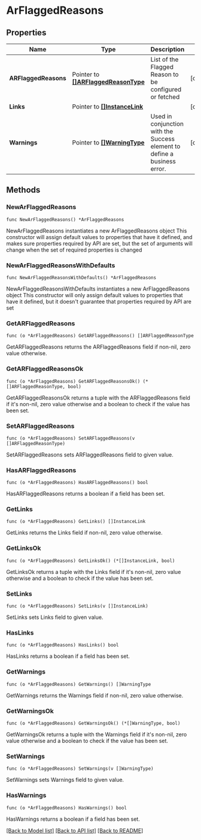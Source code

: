 # ArFlaggedReasons

## Properties

Name | Type | Description | Notes
------------ | ------------- | ------------- | -------------
**ARFlaggedReasons** | Pointer to [**[]ARFlaggedReasonType**](ARFlaggedReasonType.md) | List of the Flagged Reason to be configured or fetched | [optional] 
**Links** | Pointer to [**[]InstanceLink**](InstanceLink.md) |  | [optional] 
**Warnings** | Pointer to [**[]WarningType**](WarningType.md) | Used in conjunction with the Success element to define a business error. | [optional] 

## Methods

### NewArFlaggedReasons

`func NewArFlaggedReasons() *ArFlaggedReasons`

NewArFlaggedReasons instantiates a new ArFlaggedReasons object
This constructor will assign default values to properties that have it defined,
and makes sure properties required by API are set, but the set of arguments
will change when the set of required properties is changed

### NewArFlaggedReasonsWithDefaults

`func NewArFlaggedReasonsWithDefaults() *ArFlaggedReasons`

NewArFlaggedReasonsWithDefaults instantiates a new ArFlaggedReasons object
This constructor will only assign default values to properties that have it defined,
but it doesn't guarantee that properties required by API are set

### GetARFlaggedReasons

`func (o *ArFlaggedReasons) GetARFlaggedReasons() []ARFlaggedReasonType`

GetARFlaggedReasons returns the ARFlaggedReasons field if non-nil, zero value otherwise.

### GetARFlaggedReasonsOk

`func (o *ArFlaggedReasons) GetARFlaggedReasonsOk() (*[]ARFlaggedReasonType, bool)`

GetARFlaggedReasonsOk returns a tuple with the ARFlaggedReasons field if it's non-nil, zero value otherwise
and a boolean to check if the value has been set.

### SetARFlaggedReasons

`func (o *ArFlaggedReasons) SetARFlaggedReasons(v []ARFlaggedReasonType)`

SetARFlaggedReasons sets ARFlaggedReasons field to given value.

### HasARFlaggedReasons

`func (o *ArFlaggedReasons) HasARFlaggedReasons() bool`

HasARFlaggedReasons returns a boolean if a field has been set.

### GetLinks

`func (o *ArFlaggedReasons) GetLinks() []InstanceLink`

GetLinks returns the Links field if non-nil, zero value otherwise.

### GetLinksOk

`func (o *ArFlaggedReasons) GetLinksOk() (*[]InstanceLink, bool)`

GetLinksOk returns a tuple with the Links field if it's non-nil, zero value otherwise
and a boolean to check if the value has been set.

### SetLinks

`func (o *ArFlaggedReasons) SetLinks(v []InstanceLink)`

SetLinks sets Links field to given value.

### HasLinks

`func (o *ArFlaggedReasons) HasLinks() bool`

HasLinks returns a boolean if a field has been set.

### GetWarnings

`func (o *ArFlaggedReasons) GetWarnings() []WarningType`

GetWarnings returns the Warnings field if non-nil, zero value otherwise.

### GetWarningsOk

`func (o *ArFlaggedReasons) GetWarningsOk() (*[]WarningType, bool)`

GetWarningsOk returns a tuple with the Warnings field if it's non-nil, zero value otherwise
and a boolean to check if the value has been set.

### SetWarnings

`func (o *ArFlaggedReasons) SetWarnings(v []WarningType)`

SetWarnings sets Warnings field to given value.

### HasWarnings

`func (o *ArFlaggedReasons) HasWarnings() bool`

HasWarnings returns a boolean if a field has been set.


[[Back to Model list]](../README.md#documentation-for-models) [[Back to API list]](../README.md#documentation-for-api-endpoints) [[Back to README]](../README.md)


